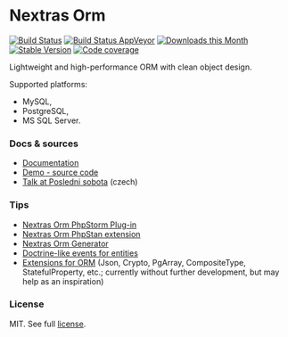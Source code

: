 Nextras Orm
===========

[![Build Status](https://travis-ci.org/nextras/orm.svg?branch=master)](https://travis-ci.org/nextras/orm)
[![Build Status AppVeyor](https://ci.appveyor.com/api/projects/status/vbstel14t12ea5kb/branch/master?svg=true)](https://ci.appveyor.com/project/hrach/orm/branch/master)
[![Downloads this Month](https://img.shields.io/packagist/dm/nextras/orm.svg?style=flat)](https://packagist.org/packages/nextras/orm)
[![Stable Version](https://img.shields.io/packagist/v/nextras/orm.svg?style=flat)](https://packagist.org/packages/nextras/orm)
[![Code coverage](https://img.shields.io/coveralls/nextras/orm.svg?style=flat)](https://coveralls.io/r/nextras/orm)

Lightweight and high-performance ORM with clean object design.

Supported platforms:
- MySQL,
- PostgreSQL,
- MS SQL Server.


### Docs & sources

- [Documentation](https://nextras.org/orm/docs)
- [Demo - source code](https://github.com/nextras/orm-demo)
- [Talk at Posledni sobota](https://www.youtube.com/watch?v=6MnONy6DTLs) (czech)

### Tips

- [Nextras Orm PhpStorm Plug-in](https://github.com/nextras/orm-intellij)
- [Nextras Orm PhpStan extension](https://github.com/nextras/orm-phpstan)
- [Nextras Orm Generator](https://github.com/contributte/nextras-orm-generator)
- [Doctrine-like events for entities](https://github.com/contributte/nextras-orm-events)
- [Extensions for ORM](https://github.com/Mikulas/nextras-ormext) (Json, Crypto, PgArray, CompositeType, StatefulProperty, etc.; currently without further development, but may help as an inspiration)

### License

MIT. See full [license](license.md).
